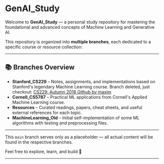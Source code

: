 # GenAI_Study

Welcome to **GenAI_Study** — a personal study repository for mastering the foundational and advanced concepts of Machine Learning and Generative AI.

This repository is organized into **multiple branches**, each dedicated to a specific course or resource collection:

---

## 📚 Branches Overview

- **Stanford_CS229** – Notes, assignments, and implementations based on Stanford's legendary Machine Learning course. Branch deleted, just checkout: [CS229: Autumn 2018 Github by maxim](https://github.com/maxim5/cs229-2018-autumn)
- **Cornell_CS5787** – Practical ML applications from Cornell's Applied Machine Learning course.
- **Resources** – Curated readings, papers, cheat sheets, and useful external references for each topic.
- **MachineLearning_Old** – Initial self-implementation of some ML algorithms with testing and preprocessing files.

---

This `main` branch serves only as a placeholder — all actual content will be found in the respective branches.

Feel free to explore, learn, and build 🚀

---
